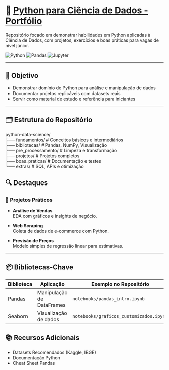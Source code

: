 # 🐍 [Python para Ciência de Dados - Portfólio](https://github.com/Marlon99henrique/python-data-science/tree/main)

Repositório focado em demonstrar habilidades em Python aplicadas à Ciência de Dados, com projetos, exercícios e boas práticas para vagas de nível júnior.

![Python](https://img.shields.io/badge/Python-3.10%2B-blue)
![Pandas](https://img.shields.io/badge/Pandas-2.0%2B-orange)
![Jupyter](https://img.shields.io/badge/Jupyter-Notebook-yellow)

---

## 📌 Objetivo

- Demonstrar domínio de Python para análise e manipulação de dados  
- Documentar projetos replicáveis com datasets reais  
- Servir como material de estudo e referência para iniciantes  

---

## 🗂 Estrutura do Repositório  
python-data-science/  
├── fundamentos/ # Conceitos básicos e intermediários  
├── bibliotecas/ # Pandas, NumPy, Visualização  
├── pre_processamento/ # Limpeza e transformação  
├── projetos/ # Projetos completos  
├── boas_praticas/ # Documentação e testes  
└── extras/ # SQL, APIs e otimização  
## 🔍 Destaques

### 💼 Projetos Práticos

- **Análise de Vendas**  
  EDA com gráficos e insights de negócio.

- **Web Scraping**  
  Coleta de dados de e-commerce com Python.

- **Previsão de Preços**  
  Modelo simples de regressão linear para estimativas.

---

## 📦 Bibliotecas-Chave

| Biblioteca | Aplicação                   | Exemplo no Repositório         |
|------------|-----------------------------|--------------------------------|
| Pandas     | Manipulação de DataFrames   | `notebooks/pandas_intro.ipynb` |
| Seaborn    | Visualização de dados       | `notebooks/graficos_customizados.ipynb` |
## 📚 Recursos Adicionais
- Datasets Recomendados (Kaggle, IBGE)  
- Documentação Python  
- Cheat Sheet Pandas

